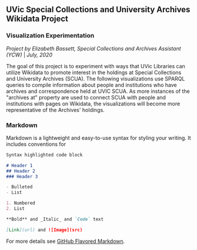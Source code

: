 ## UVic Special Collections and University Archives Wikidata Project
### Visualization Experimentation

_Project by Elizabeth Bassett, Special Collections and Archives Assistant (YCW)_ | _July, 2020_

The goal of this project is to experiment with ways that UVic Libraries can utilize Wikidata to promote interest in the holdings at Special Collections and University Archives (SCUA). The following visualizations use SPARQL queries to compile information about people and institutions who have archives and correspondence held at UVIC SCUA. As more instances of the "archives at" property are used to connect SCUA with people and institutions with pages on Wikidata, the visualizations will become more representative of the Archives' holdings.


### Markdown

Markdown is a lightweight and easy-to-use syntax for styling your writing. It includes conventions for

```markdown
Syntax highlighted code block

# Header 1
## Header 2
### Header 3

- Bulleted
- List

1. Numbered
2. List

**Bold** and _Italic_ and `Code` text

[Link](url) and ![Image](src)
```

For more details see [GitHub Flavored Markdown](https://guides.github.com/features/mastering-markdown/).


